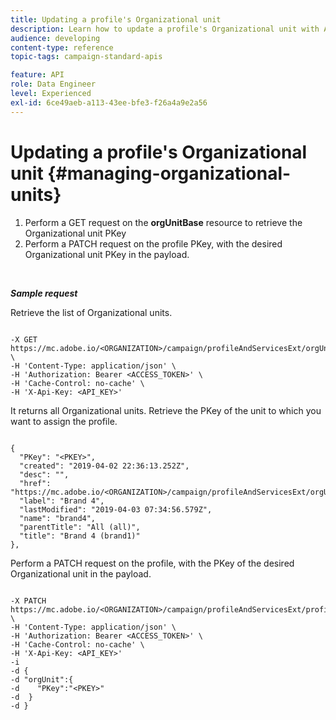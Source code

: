 ```yaml
---
title: Updating a profile's Organizational unit
description: Learn how to update a profile's Organizational unit with APIs.
audience: developing
content-type: reference
topic-tags: campaign-standard-apis

feature: API
role: Data Engineer
level: Experienced
exl-id: 6ce49aeb-a113-43ee-bfe3-f26a4a9e2a56
---
```

# Updating a profile's Organizational unit {#managing-organizational-units}

1. Perform a GET request on the **orgUnitBase** resource to retrieve the Organizational unit PKey
1. Perform a PATCH request on the profile PKey, with the desired Organizational unit PKey in the payload.

<br/>

***Sample request***

Retrieve the list of Organizational units.

```

-X GET https://mc.adobe.io/<ORGANIZATION>/campaign/profileAndServicesExt/orgUnitBase/ \
-H 'Content-Type: application/json' \
-H 'Authorization: Bearer <ACCESS_TOKEN>' \
-H 'Cache-Control: no-cache' \
-H 'X-Api-Key: <API_KEY>'

```

It returns all Organizational units. Retrieve the PKey of the unit to which you want to assign the profile.

```

{
  "PKey": "<PKEY>",
  "created": "2019-04-02 22:36:13.252Z",
  "desc": "",
  "href": "https://mc.adobe.io/<ORGANIZATION>/campaign/profileAndServicesExt/orgUnitBase/<PKEY>",
  "label": "Brand 4",
  "lastModified": "2019-04-03 07:34:56.579Z",
  "name": "brand4",
  "parentTitle": "All (all)",
  "title": "Brand 4 (brand1)"
},

```

Perform a PATCH request on the profile, with the PKey of the desired Organizational unit in the payload.

```

-X PATCH https://mc.adobe.io/<ORGANIZATION>/campaign/profileAndServicesExt/profile/<PKEY> \
-H 'Content-Type: application/json' \
-H 'Authorization: Bearer <ACCESS_TOKEN>' \
-H 'Cache-Control: no-cache' \
-H 'X-Api-Key: <API_KEY>'
-i
-d {
-d "orgUnit":{
-d    "PKey":"<PKEY>"
-d  }
-d }

```

<!-- + réponse -->

